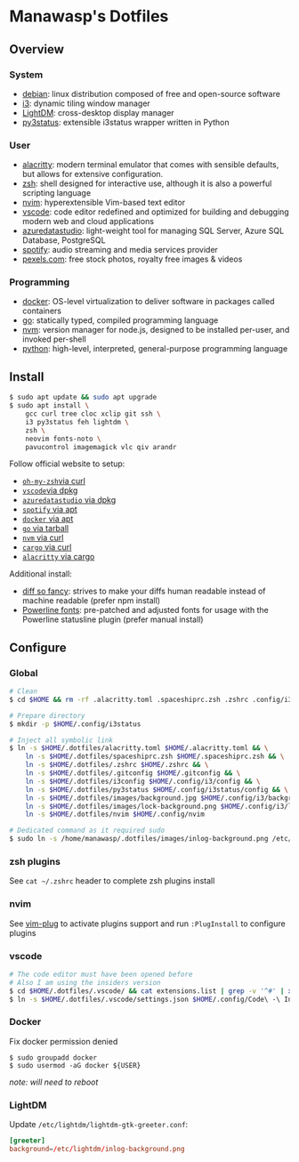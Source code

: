# Manawasp's Dotfiles

## Overview

### System

- [debian](https://www.debian.org/devel/debian-installer/): linux distribution composed of free and open-source software
- [i3](https://i3wm.org/): dynamic tiling window manager
- [LightDM](https://wiki.archlinux.org/title/LightDM): cross-desktop display manager
- [py3status](https://py3status.readthedocs.io/en/latest/): extensible i3status wrapper written in Python

### User

- [alacritty](https://alacritty.org/): modern terminal emulator that comes with sensible defaults, but allows for extensive configuration.
- [zsh](https://www.zsh.org/): shell designed for interactive use, although it is also a powerful scripting language
- [nvim](https://neovim.io/): hyperextensible Vim-based text editor
- [vscode](https://code.visualstudio.com/insiders/): code editor redefined and optimized for building and debugging modern web and cloud applications
- [azuredatastudio](https://docs.microsoft.com/en-us/sql/azure-data-studio/download-azure-data-studio): light-weight tool for managing SQL Server, Azure SQL Database, PostgreSQL
- [spotify](https://www.spotify.com/fr/download/linux/): audio streaming and media services provider
- [pexels.com](https://www.pexels.com/): free stock photos, royalty free images & videos

### Programming

- [docker](https://docs.docker.com/engine/install/debian/): OS-level virtualization to deliver software in packages called containers
- [go](https://go.dev/doc/install): statically typed, compiled programming language
- [nvm](https://github.com/nvm-sh/nvm): version manager for node.js, designed to be installed per-user, and invoked per-shell
- [python](https://www.python.org/downloads/): high-level, interpreted, general-purpose programming language

## Install

```sh
$ sudo apt update && sudo apt upgrade
$ sudo apt install \
    gcc curl tree cloc xclip git ssh \
    i3 py3status feh lightdm \
    zsh \
    neovim fonts-noto \
    pavucontrol imagemagick vlc qiv arandr
```

Follow official website to setup:
- [`oh-my-zsh`via curl](https://ohmyz.sh/#install)
- [`vscode`via dpkg](https://code.visualstudio.com/download)
- [`azuredatastudio` via dpkg](https://learn.microsoft.com/en-us/sql/azure-data-studio/download-azure-data-studio?view=sql-server-ver16)
- [`spotify` via apt](https://www.spotify.com/us/download/linux/)
- [`docker` via apt](https://docs.docker.com/engine/install/debian/)
- [`go` via tarball](https://go.dev/doc/install)
- [`nvm` via curl](https://github.com/nvm-sh/nvm#installing-and-updating)
- [`cargo` via curl](https://doc.rust-lang.org/cargo/getting-started/installation.html)
- [`alacritty` via cargo](https://github.com/alacritty/alacritty/blob/master/INSTALL.md)

Additional install:
- [diff so fancy](https://github.com/so-fancy/diff-so-fancy): strives to make your diffs human readable instead of machine readable (prefer npm install)
- [Powerline fonts](https://github.com/powerline/fonts): pre-patched and adjusted fonts for usage with the Powerline statusline plugin (prefer manual install)

## Configure

### Global

```sh
# Clean
$ cd $HOME && rm -rf .alacritty.toml .spaceshiprc.zsh .zshrc .config/i3 .config/i3status 

# Prepare directory
$ mkdir -p $HOME/.config/i3status

# Inject all symbolic link
$ ln -s $HOME/.dotfiles/alacritty.toml $HOME/.alacritty.toml && \
    ln -s $HOME/.dotfiles/spaceshiprc.zsh $HOME/.spaceshiprc.zsh && \
    ln -s $HOME/.dotfiles/.zshrc $HOME/.zshrc && \
    ln -s $HOME/.dotfiles/.gitconfig $HOME/.gitconfig && \
    ln -s $HOME/.dotfiles/i3config $HOME/.config/i3/config && \
    ln -s $HOME/.dotfiles/py3status $HOME/.config/i3status/config && \
    ln -s $HOME/.dotfiles/images/background.jpg $HOME/.config/i3/background.jpg && \
    ln -s $HOME/.dotfiles/images/lock-background.png $HOME/.config/i3/lock-background.png && \
    ln -s $HOME/.dotfiles/nvim $HOME/.config/nvim

# Dedicated command as it required sudo
$ sudo ln -s /home/manawasp/.dotfiles/images/inlog-background.png /etc/lightdm/inlog-background.png
```

### zsh plugins

See `cat ~/.zshrc` header to complete zsh plugins install

### nvim

See [vim-plug](https://github.com/junegunn/vim-plug#neovim) to activate plugins support and run `:PlugInstall` to configure plugins

### vscode

```sh
# The code editor must have been opened before
# Also I am using the insiders version
$ cd $HOME/.dotfiles/.vscode/ && cat extensions.list | grep -v '^#' | xargs -L1 code-insiders --install-extension
$ ln -s $HOME/.dotfiles/.vscode/settings.json $HOME/.config/Code\ -\ Insiders/User/settings.json
```

### Docker

Fix docker permission denied

```
$ sudo groupadd docker
$ sudo usermod -aG docker ${USER}
```

_note: will need to reboot_

### LightDM

Update `/etc/lightdm/lightdm-gtk-greeter.conf`:

```conf
[greeter]
background=/etc/lightdm/inlog-background.png
```


